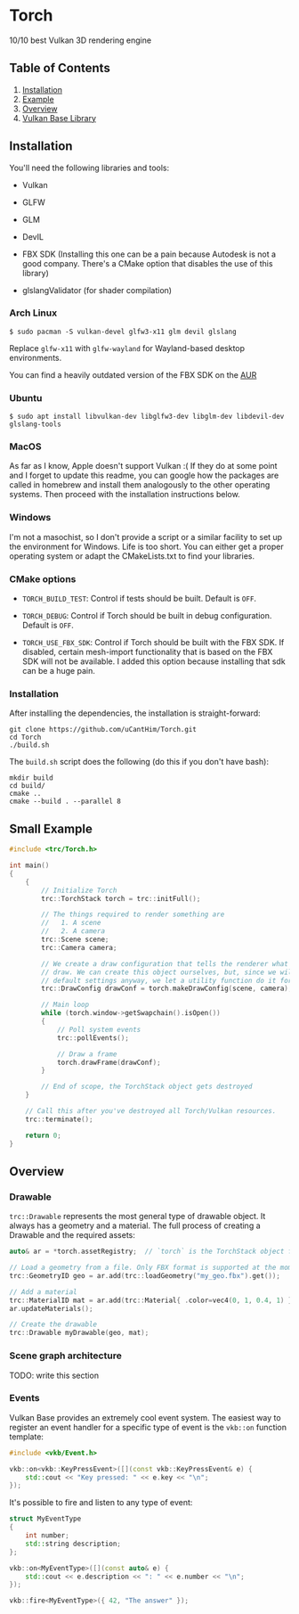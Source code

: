 Torch
=====

10/10 best Vulkan 3D rendering engine

Table of Contents
-----------------

1. [Installation](#installation)
2. [Example](#example)
3. [Overview](#overview)
4. [Vulkan Base Library](#vkb)


<a name="installation"></a>
Installation
------------

You'll need the following libraries and tools:

 - Vulkan

 - GLFW

 - GLM

 - DevIL

 - FBX SDK (Installing this one can be a pain because Autodesk is not a good company. There's a CMake option that
disables the use of this library)

 - glslangValidator (for shader compilation)

### Arch Linux

    $ sudo pacman -S vulkan-devel glfw3-x11 glm devil glslang

Replace `glfw-x11` with `glfw-wayland` for Wayland-based desktop environments.

You can find a heavily outdated version of the FBX SDK on the [AUR](https://aur.archlinux.org/packages/fbx-sdk/)

### Ubuntu

    $ sudo apt install libvulkan-dev libglfw3-dev libglm-dev libdevil-dev glslang-tools

### MacOS

As far as I know, Apple doesn't support Vulkan :( If they do at some point and I forget to update this readme, you can
google how the packages are called in homebrew and install them analogously to the other operating systems. Then proceed
with the installation instructions below.

### Windows

I'm not a masochist, so I don't provide a script or a similar facility to set up the environment for Windows. Life is too
short. You can either get a proper operating system or adapt the CMakeLists.txt to find your libraries.

### CMake options

 - `TORCH_BUILD_TEST`: Control if tests should be built. Default is `OFF`.

 - `TORCH_DEBUG`: Control if Torch should be built in debug configuration. Default is `OFF`.

 - `TORCH_USE_FBX_SDK`: Control if Torch should be built with the FBX SDK. If disabled, certain mesh-import
functionality that is based on the FBX SDK will not be available. I added this option because installing that sdk can be
a huge pain.

### Installation

After installing the dependencies, the installation is straight-forward:

    git clone https://github.com/uCantHim/Torch.git
    cd Torch
    ./build.sh

The `build.sh` script does the following (do this if you don't have bash):

    mkdir build
    cd build/
    cmake ..
    cmake --build . --parallel 8


<a name="example"></a>
Small Example
-------------

```c++
#include <trc/Torch.h>

int main()
{
    {
        // Initialize Torch
        trc::TorchStack torch = trc::initFull();

        // The things required to render something are
        //   1. A scene
        //   2. A camera
        trc::Scene scene;
        trc::Camera camera;

        // We create a draw configuration that tells the renderer what to
        // draw. We can create this object ourselves, but, since we will use
        // default settings anyway, we let a utility function do it for us.
        trc::DrawConfig drawConf = torch.makeDrawConfig(scene, camera);

        // Main loop
        while (torch.window->getSwapchain().isOpen())
        {
            // Poll system events
            trc::pollEvents();

            // Draw a frame
            torch.drawFrame(drawConf);
        }

        // End of scope, the TorchStack object gets destroyed
    }

    // Call this after you've destroyed all Torch/Vulkan resources.
    trc::terminate();

    return 0;
}
```


<a name="overview"></a>
Overview
--------

### Drawable

`trc::Drawable` represents the most general type of drawable object. It always has a geometry and a material. The full
process of creating a Drawable and the required assets:

```c++
auto& ar = *torch.assetRegistry;  // `torch` is the TorchStack object from above

// Load a geometry from a file. Only FBX format is supported at the moment.
trc::GeometryID geo = ar.add(trc::loadGeometry("my_geo.fbx").get());

// Add a material
trc::MaterialID mat = ar.add(trc::Material{ .color=vec4(0, 1, 0.4, 1) });
ar.updateMaterials();

// Create the drawable
trc::Drawable myDrawable(geo, mat);
```

### Scene graph architecture

TODO: write this section


### Events

Vulkan Base provides an extremely cool event system. The easiest way to register an event handler for a specific type of
event is the `vkb::on` function template:

```c++
#include <vkb/Event.h>

vkb::on<vkb::KeyPressEvent>([](const vkb::KeyPressEvent& e) {
    std::cout << "Key pressed: " << e.key << "\n";
});
```

It's possible to fire and listen to any type of event:

```c++
struct MyEventType
{
    int number;
    std::string description;
};

vkb::on<MyEventType>([](const auto& e) {
    std::cout << e.description << ": " << e.number << "\n";
});

vkb::fire<MyEventType>({ 42, "The answer" });
```
